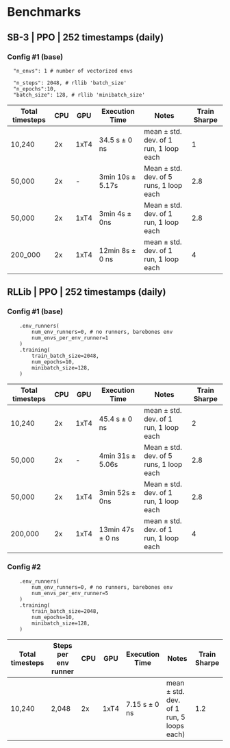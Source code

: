 # Benchmarks

## SB-3 | PPO | 252 timestamps (daily)

### Config #1 (base)
```
  "n_envs": 1 # number of vectorized envs

  "n_steps": 2048, # rllib 'batch_size'
  "n_epochs":10,
  "batch_size": 128, # rllib 'minibatch_size'
```

| Total timesteps | CPU   | GPU   | Execution Time         | Notes                        | Train Sharpe |
|------------------|-------|-------|------------------------|------------------------------|------------|
|10,240 | 2x    | 1xT4 | 34.5 s ± 0 ns | mean ± std. dev. of 1 run, 1 loop each | 1 |
| 50,000           | 2x    | -     | 3min 10s ± 5.17s       | Mean ± std. dev. of 5 runs, 1 loop each | 2.8 |
| 50,000           | 2x    | 1xT4  | 3min 4s ± 0ns          | Mean ± std. dev. of 1 run, 1 loop each | 2.8 |
|200_000 | 2x    | 1xT4 | 12min 8s ± 0 ns | mean ± std. dev. of 1 run, 1 loop each | 4 |

##  RLLib | PPO | 252 timestamps (daily)

### Config #1 (base)
```
    .env_runners(
        num_env_runners=0, # no runners, barebones env
        num_envs_per_env_runner=1
    )
    .training(
        train_batch_size=2048,
        num_epochs=10,
        minibatch_size=128,
    )
```

| Total timesteps | CPU   | GPU   | Execution Time         | Notes                        |Train Sharpe |
|------------------|-------|-------|------------------------|------------------------------|------------|
|10,240 | 2x    | 1xT4 | 45.4 s ± 0 ns | mean ± std. dev. of 1 run, 1 loop each | 2 |
| 50,000           | 2x    | -     | 4min 31s ± 5.06s       | Mean ± std. dev. of 5 runs, 1 loop each | 2.8 |
| 50,000           | 2x    | 1xT4  | 3min 52s ± 0ns         | Mean ± std. dev. of 1 run, 1 loop each | 2.8 |
|200,000 | 2x    | 1xT4 | 13min 47s ± 0 ns | mean ± std. dev. of 1 run, 1 loop each | 4 |

### Config #2
```
    .env_runners(
        num_env_runners=0, # no runners, barebones env
        num_envs_per_env_runner=5
    )
    .training(
        train_batch_size=2048,
        num_epochs=10,
        minibatch_size=128,
    )
```

| Total timesteps| Steps per env runner | CPU   | GPU   | Execution Time         | Notes                        |Train Sharpe |
|------------------|------------------|-------|-------|------------------------|------------------------------|------------|
|10,240 | 2,048 | 2x    | 1xT4 |7.15 s ± 0 ns |mean ± std. dev. of 1 run, 5 loops each)|1.2 |
